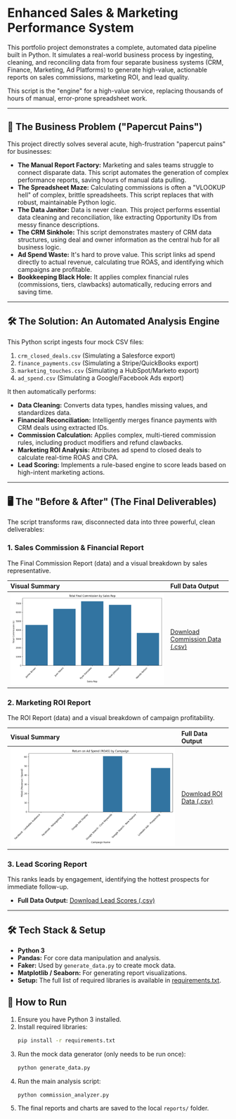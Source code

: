 # Enhanced Sales & Marketing Performance System

This portfolio project demonstrates a complete, automated data pipeline built in Python. It simulates a real-world business process by ingesting, cleaning, and reconciling data from four separate business systems (CRM, Finance, Marketing, Ad Platforms) to generate high-value, actionable reports on sales commissions, marketing ROI, and lead quality.

This script is the "engine" for a high-value service, replacing thousands of hours of manual, error-prone spreadsheet work.

---

## 🚀 The Business Problem ("Papercut Pains")

This project directly solves several acute, high-frustration "papercut pains" for businesses:

* **The Manual Report Factory:** Marketing and sales teams struggle to connect disparate data. This script automates the generation of complex performance reports, saving hours of manual data pulling.
* **The Spreadsheet Maze:** Calculating commissions is often a "VLOOKUP hell" of complex, brittle spreadsheets. This script replaces that with robust, maintainable Python logic.
* **The Data Janitor:** Data is never clean. This project performs essential data cleaning and reconciliation, like extracting Opportunity IDs from messy finance descriptions.
* **The CRM Sinkhole:** This script demonstrates mastery of CRM data structures, using deal and owner information as the central hub for all business logic.
* **Ad Spend Waste:** It's hard to prove value. This script links ad spend directly to actual revenue, calculating true ROAS, and identifying which campaigns are profitable.
* **Bookkeeping Black Hole:** It applies complex financial rules (commissions, tiers, clawbacks) automatically, reducing errors and saving time.

---

## 🛠️ The Solution: An Automated Analysis Engine

This Python script ingests four mock CSV files:
1.  `crm_closed_deals.csv` (Simulating a Salesforce export)
2.  `finance_payments.csv` (Simulating a Stripe/QuickBooks export)
3.  `marketing_touches.csv` (Simulating a HubSpot/Marketo export)
4.  `ad_spend.csv` (Simulating a Google/Facebook Ads export)

It then automatically performs:
* **Data Cleaning:** Converts data types, handles missing values, and standardizes data.
* **Financial Reconciliation:** Intelligently merges finance payments with CRM deals using extracted IDs.
* **Commission Calculation:** Applies complex, multi-tiered commission rules, including product modifiers and refund clawbacks.
* **Marketing ROI Analysis:** Attributes ad spend to closed deals to calculate real-time ROAS and CPA.
* **Lead Scoring:** Implements a rule-based engine to score leads based on high-intent marketing actions.

---

## 🖥️ The "Before & After" (The Final Deliverables)

The script transforms raw, disconnected data into three powerful, clean deliverables:

### 1. Sales Commission & Financial Report

The Final Commission Report (data) and a visual breakdown by sales representative.

| **Visual Summary** | **Full Data Output** |
| :--- | :--- |
| **![](/commission_by_rep.png)** | [Download Commission Data (.csv)](/reports/final_commission_report.csv) |

### 2. Marketing ROI Report

The ROI Report (data) and a visual breakdown of campaign profitability.

| **Visual Summary** | **Full Data Output** |
| :--- | :--- |
| **![](/roas_by_campaign.png)** | [Download ROI Data (.csv)](/reports/marketing_roi_report.csv) |

### 3. Lead Scoring Report

This ranks leads by engagement, identifying the hottest prospects for immediate follow-up.

* **Full Data Output:** [Download Lead Scores (.csv)](/reports/top_lead_scores.csv)

---

## 🛠️ Tech Stack & Setup

* **Python 3**
* **Pandas:** For core data manipulation and analysis.
* **Faker:** Used by `generate_data.py` to create mock data.
* **Matplotlib / Seaborn:** For generating report visualizations.
* **Setup:** The full list of required libraries is available in [requirements.txt](/requirements.txt).

## 🚀 How to Run

1.  Ensure you have Python 3 installed.
2.  Install required libraries:
    ```sh
    pip install -r requirements.txt
    ```
3.  Run the mock data generator (only needs to be run once):
    ```sh
    python generate_data.py
    ```
4.  Run the main analysis script:
    ```sh
    python commission_analyzer.py
    ```
5.  The final reports and charts are saved to the local `reports/` folder.